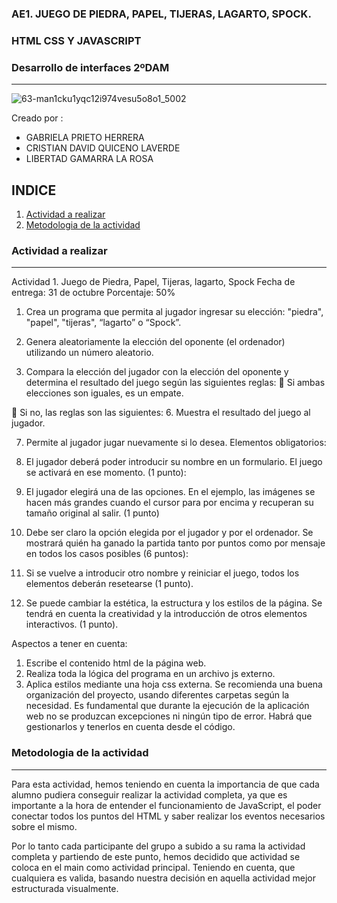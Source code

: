 
### AE1. JUEGO DE PIEDRA, PAPEL, TIJERAS, LAGARTO, SPOCK.
### HTML CSS Y JAVASCRIPT
### Desarrollo de interfaces 2ºDAM
*** 
![63-man1cku1yqc12i974vesu5o8o1_5002](https://github.com/GabrielaPrietoH/AE1.Juego/assets/124418682/1732af4c-e1c5-4bf7-a7c1-39f2c6d6c3c9)

Creado por :
* GABRIELA PRIETO HERRERA
* CRISTIAN DAVID QUICENO LAVERDE
* LIBERTAD GAMARRA LA ROSA

## INDICE
1. [Actividad a realizar](#general-info)
2. [Metodologia de la actividad](#technologies)

### Actividad a realizar
***
Actividad 1. Juego de Piedra, Papel, Tijeras, lagarto, Spock
Fecha de entrega: 31 de octubre
Porcentaje: 50%

1. Crea un programa que permita al jugador ingresar su elección: "piedra",
"papel", "tijeras", “lagarto” o “Spock”.

3. Genera aleatoriamente la elección del oponente (el ordenador) utilizando
un número aleatorio.

4. Compara la elección del jugador con la elección del oponente y determina
el resultado del juego según las siguientes reglas:
 Si ambas elecciones son iguales, es un empate.

 Si no, las reglas son las siguientes:
6. Muestra el resultado del juego al jugador.

7. Permite al jugador jugar nuevamente si lo desea.
Elementos obligatorios:

1. El jugador deberá poder introducir su nombre en un formulario. El juego se
activará en ese momento. (1 punto):

3. El jugador elegirá una de las opciones. En el ejemplo, las imágenes se
hacen más grandes cuando el cursor para por encima y recuperan su
tamaño original al salir. (1 punto)

5. Debe ser claro la opción elegida por el jugador y por el ordenador. Se
mostrará quién ha ganado la partida tanto por puntos como por mensaje en
todos los casos posibles (6 puntos):

7. Si se vuelve a introducir otro nombre y reiniciar el juego, todos los
elementos deberán resetearse (1 punto).

9. Se puede cambiar la estética, la estructura y los estilos de la página. Se
tendrá en cuenta la creatividad y la introducción de otros elementos
interactivos. (1 punto).

Aspectos a tener en cuenta:
1. Escribe el contenido html de la página web.
2. Realiza toda la lógica del programa en un archivo js externo.
3. Aplica estilos mediante una hoja css externa.
Se recomienda una buena organización del proyecto, usando diferentes
carpetas según la necesidad.
Es fundamental que durante la ejecución de la aplicación web no se produzcan
excepciones ni ningún tipo de error. Habrá que gestionarlos y tenerlos en
cuenta desde el código.

### Metodologia de la actividad
***
Para esta actividad, hemos teniendo en cuenta la importancia de que cada alumno pudiera conseguir realizar la actividad completa, ya que es importante a la hora de entender el funcionamiento de JavaScript, el poder conectar todos los puntos del HTML y saber realizar los eventos necesarios sobre el mismo. 

Por lo tanto cada participante del grupo a subido a su rama la actividad completa y partiendo de este punto, hemos decidido que actividad se coloca en el main como actividad principal. Teniendo en cuenta, que cualquiera es valida, basando nuestra decisión en aquella actividad mejor estructurada visualmente.


